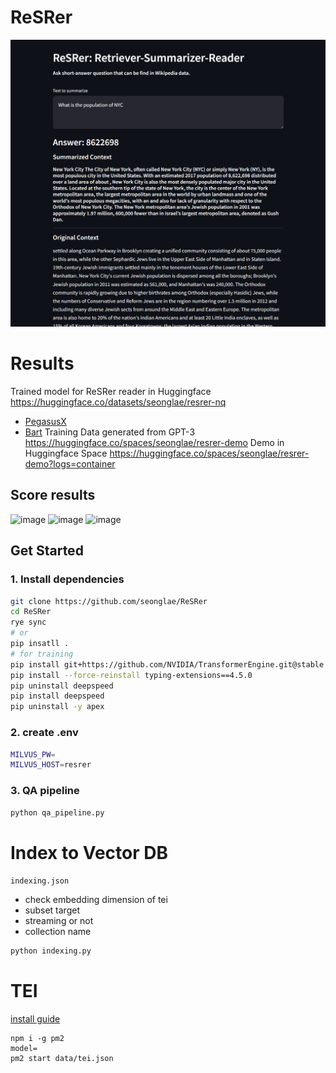 # ReSRer

[![ReSRer Demo](image/image.png)](https://huggingface.co/spaces/seonglae/resrer-demo)


# Results
Trained model for ReSRer reader in Huggingface https://huggingface.co/datasets/seonglae/resrer-nq
- [PegasusX](https://huggingface.co/seonglae/resrer-pegasus-x)
- [Bart](https://huggingface.co/seonglae/resrer-bart-base)
Training Data generated from GPT-3
https://huggingface.co/spaces/seonglae/resrer-demo
Demo in Huggingface Space
https://huggingface.co/spaces/seonglae/resrer-demo?logs=container


## Score results
![image](https://github.com/seonglae/ReSRer/assets/27716524/3f518759-8687-4675-becf-c5df1d785651)
![image](https://github.com/seonglae/ReSRer/assets/27716524/ba5a6751-1091-498f-9807-ca431cb792d5)
![image](https://github.com/seonglae/ReSRer/assets/27716524/82a15456-0cda-4a67-a2de-3ba3c3505fbb)




## Get Started


### 1. Install dependencies

```bash
git clone https://github.com/seonglae/ReSRer
cd ReSRer
rye sync
# or
pip insatll .
# for training
pip install git+https://github.com/NVIDIA/TransformerEngine.git@stable
pip install --force-reinstall typing-extensions==4.5.0
pip uninstall deepspeed
pip install deepspeed
pip uninstall -y apex
```

### 2. create .env

```bash
MILVUS_PW=
MILVUS_HOST=resrer
```

### 3. QA pipeline

```bash
python qa_pipeline.py
```

# Index to Vector DB

`indexing.json`

- check embedding dimension of tei
- subset target
- streaming or not
- collection name

```bash
python indexing.py
```

# TEI

[install guide](https://texonom.com/434f6f39b88342ea9e5156bd8501d8c4)

```
npm i -g pm2
model=
pm2 start data/tei.json
```
